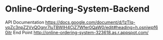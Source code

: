 # Online-Ordering-System-Backend

API Documentation https://docs.google.com/document/d/1zTIq-vpZc3npZ2VvQOgnr7IuTBWlH4CjZ7Wfer0QaW0/edit#heading=h.osniwpf60itr
End Point http://online-ordering-system-323618.as.r.appspot.com/

